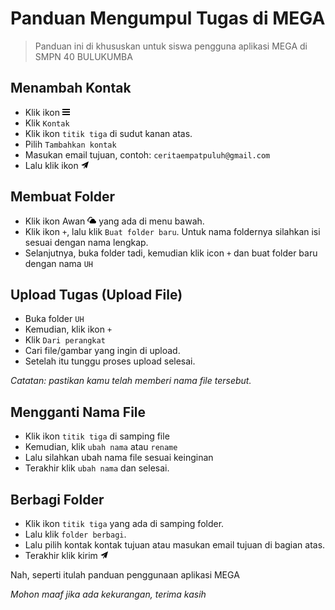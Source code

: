 # Panduan Mengumpul Tugas di MEGA
> Panduan ini di khususkan untuk siswa pengguna aplikasi MEGA di SMPN 40 BULUKUMBA

## Menambah Kontak
* Klik ikon <svg xmlns="http://www.w3.org/2000/svg" width="12" height="12" viewBox="0 0 24 24"><path d="M24 6h-24v-4h24v4zm0 4h-24v4h24v-4zm0 8h-24v4h24v-4z"/></svg>
* Klik `Kontak`
* Klik ikon `titik tiga` di sudut kanan atas.
* Pilih `Tambahkan kontak`
* Masukan email tujuan, contoh: `ceritaempatpuluh@gmail.com`
* Lalu klik ikon <svg xmlns="http://www.w3.org/2000/svg" width="12" height="12" viewBox="0 0 24 24"><path d="M24 0l-6 22-8.129-7.239 7.802-8.234-10.458 7.227-7.215-1.754 24-12zm-15 16.668v7.332l3.258-4.431-3.258-2.901z"/></svg>

## Membuat Folder
* Klik ikon Awan <svg xmlns="http://www.w3.org/2000/svg" width="14" height="14" viewBox="0 0 24 24"><path d="M15 8c-3.004 0-5.45 2.268-5.609 5.123-1.928.333-3.391 1.954-3.391 3.905 0 2.193 1.848 3.972 4.125 3.972h9.75c2.277 0 4.125-1.779 4.125-3.972 0-1.951-1.463-3.572-3.391-3.905-.159-2.855-2.605-5.123-5.609-5.123zm-10.899 7.998c-2.266-.014-4.101-1.785-4.101-3.97 0-1.951 1.463-3.572 3.391-3.905.159-2.855 2.605-5.123 5.609-5.123 2.235 0 4.158 1.258 5.063 3.078-.702.084-1.371.261-2.002.52-.535-.886-1.464-1.598-3.061-1.598-3.872 0-3.828 4.025-3.701 4.822-1.064.055-3.299.265-3.299 2.206 0 1.087.953 1.972 2.125 1.972h.734c-.368.608-.63 1.28-.758 1.998z"/></svg> yang ada di menu bawah.
* Klik ikon `+`, lalu klik `Buat folder baru`. Untuk nama foldernya silahkan isi sesuai dengan nama lengkap.
* Selanjutnya, buka folder tadi, kemudian klik icon `+` dan buat folder baru dengan nama `UH`

## Upload Tugas (Upload File)
* Buka folder `UH`
* Kemudian, klik ikon `+`
* Klik `Dari perangkat`
* Cari file/gambar yang ingin di upload.
* Setelah itu tunggu proses upload selesai.

_*Catatan:* pastikan kamu telah memberi nama file tersebut._

## Mengganti Nama File
* Klik ikon `titik tiga` di samping file
* Kemudian, klik `ubah nama` atau `rename`
* Lalu silahkan ubah nama file sesuai keinginan
* Terakhir klik `ubah nama` dan selesai.

## Berbagi Folder
* Klik ikon `titik tiga` yang ada di samping folder.
* Lalu klik `folder berbagi`.
* Lalu pilih kontak kontak tujuan atau masukan email tujuan di bagian atas.
* Terakhir klik kirim <svg xmlns="http://www.w3.org/2000/svg" width="12" height="12" viewBox="0 0 24 24"><path d="M24 0l-6 22-8.129-7.239 7.802-8.234-10.458 7.227-7.215-1.754 24-12zm-15 16.668v7.332l3.258-4.431-3.258-2.901z"/></svg>


Nah, seperti itulah panduan penggunaan aplikasi MEGA

_Mohon maaf jika ada kekurangan, terima kasih_
